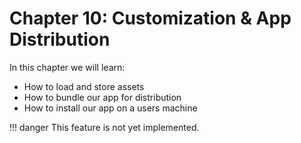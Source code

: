 # Chapter 10: Customization & App Distribution

In this chapter we will learn:
+ How to load and store assets
+ How to bundle our app for distribution
+ How to install our app on a users machine

!!! danger
    This feature is not yet implemented.
